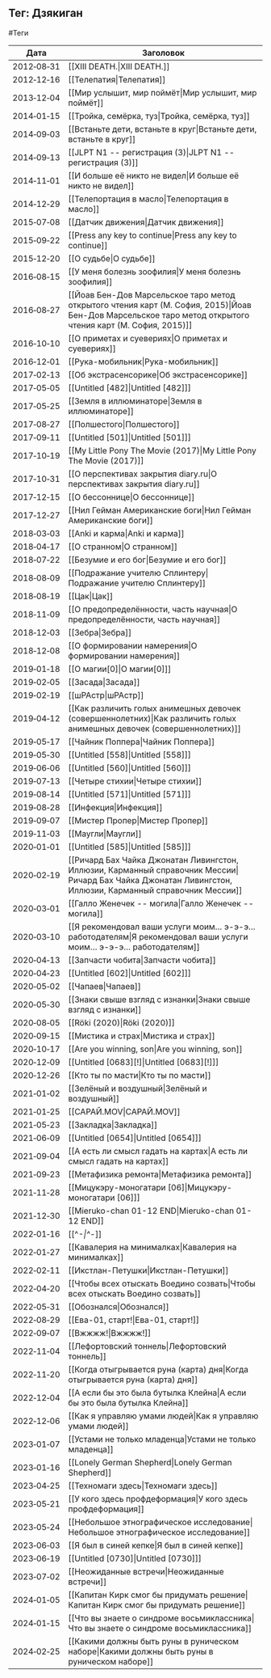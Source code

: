## Тег: Дзякиган
#Теги

| Дата | Заголовок |
| --- | --- |
| 2012&#8209;08&#8209;31 | [[XIII DEATH.\|XIII DEATH.]] |
| 2012&#8209;12&#8209;16 | [[Телепатия\|Телепатия]] |
| 2013&#8209;12&#8209;04 | [[Мир услышит, мир поймёт\|Мир услышит, мир поймёт]] |
| 2014&#8209;01&#8209;15 | [[Тройка, семёрка, туз\|Тройка, семёрка, туз]] |
| 2014&#8209;09&#8209;03 | [[Встаньте дети, встаньте в круг\|Встаньте дети, встаньте в круг]] |
| 2014&#8209;09&#8209;13 | [[JLPT N1 -- регистрация (3)\|JLPT N1 -- регистрация (3)]] |
| 2014&#8209;11&#8209;01 | [[И больше её никто не видел\|И больше её никто не видел]] |
| 2014&#8209;12&#8209;29 | [[Телепортация в масло\|Телепортация в масло]] |
| 2015&#8209;07&#8209;08 | [[Датчик движения\|Датчик движения]] |
| 2015&#8209;09&#8209;22 | [[Press any key to continue\|Press any key to continue]] |
| 2015&#8209;12&#8209;20 | [[О судьбе\|О судьбе]] |
| 2016&#8209;08&#8209;15 | [[У меня болезнь зоофилия\|У меня болезнь зоофилия]] |
| 2016&#8209;08&#8209;27 | [[Йоав Бен-Дов  Марсельское таро метод открытого чтения карт (М. София, 2015)\|Йоав Бен-Дов  Марсельское таро метод открытого чтения карт (М. София, 2015)]] |
| 2016&#8209;10&#8209;10 | [[О приметах и суевериях\|О приметах и суевериях]] |
| 2016&#8209;12&#8209;01 | [[Рука-мобильник\|Рука-мобильник]] |
| 2017&#8209;02&#8209;13 | [[Об экстрасенсорике\|Об экстрасенсорике]] |
| 2017&#8209;05&#8209;05 | [[Untitled [482]\|Untitled [482]]] |
| 2017&#8209;05&#8209;25 | [[Земля в иллюминаторе\|Земля в иллюминаторе]] |
| 2017&#8209;08&#8209;27 | [[Полшестого\|Полшестого]] |
| 2017&#8209;09&#8209;11 | [[Untitled [501]\|Untitled [501]]] |
| 2017&#8209;10&#8209;19 | [[My Little Pony The Movie (2017)\|My Little Pony The Movie (2017)]] |
| 2017&#8209;10&#8209;31 | [[О перспективах закрытия diary.ru\|О перспективах закрытия diary.ru]] |
| 2017&#8209;12&#8209;15 | [[О бессоннице\|О бессоннице]] |
| 2017&#8209;12&#8209;27 | [[Нил Гейман  Американские боги\|Нил Гейман  Американские боги]] |
| 2018&#8209;03&#8209;03 | [[Anki и карма\|Anki и карма]] |
| 2018&#8209;04&#8209;17 | [[О странном\|О странном]] |
| 2018&#8209;07&#8209;22 | [[Безумие и его бог\|Безумие и его бог]] |
| 2018&#8209;08&#8209;09 | [[Подражание учителю Сплинтеру\|Подражание учителю Сплинтеру]] |
| 2018&#8209;08&#8209;19 | [[Цак\|Цак]] |
| 2018&#8209;11&#8209;09 | [[О предопределённости, часть научная\|О предопределённости, часть научная]] |
| 2018&#8209;12&#8209;03 | [[Зебра\|Зебра]] |
| 2018&#8209;12&#8209;08 | [[О формировании намерения\|О формировании намерения]] |
| 2019&#8209;01&#8209;18 | [[О магии[0]\|О магии[0]]] |
| 2019&#8209;02&#8209;05 | [[Засада\|Засада]] |
| 2019&#8209;02&#8209;19 | [[шРАстр\|шРАстр]] |
| 2019&#8209;04&#8209;12 | [[Как различить голых анимешных девочек (совершеннолетних)\|Как различить голых анимешных девочек (совершеннолетних)]] |
| 2019&#8209;05&#8209;17 | [[Чайник Поппера\|Чайник Поппера]] |
| 2019&#8209;05&#8209;30 | [[Untitled [558]\|Untitled [558]]] |
| 2019&#8209;06&#8209;06 | [[Untitled [560]\|Untitled [560]]] |
| 2019&#8209;07&#8209;13 | [[Четыре стихии\|Четыре стихии]] |
| 2019&#8209;08&#8209;14 | [[Untitled [571]\|Untitled [571]]] |
| 2019&#8209;08&#8209;28 | [[Инфекция\|Инфекция]] |
| 2019&#8209;09&#8209;07 | [[Мистер Пропер\|Мистер Пропер]] |
| 2019&#8209;11&#8209;03 | [[Маугли\|Маугли]] |
| 2020&#8209;01&#8209;01 | [[Untitled [585]\|Untitled [585]]] |
| 2020&#8209;02&#8209;19 | [[Ричард Бах  Чайка Джонатан Ливингстон, Иллюзии, Карманный справочник Мессии\|Ричард Бах  Чайка Джонатан Ливингстон, Иллюзии, Карманный справочник Мессии]] |
| 2020&#8209;03&#8209;01 | [[Галло Женечек -- могила\|Галло Женечек -- могила]] |
| 2020&#8209;03&#8209;10 | [[Я рекомендовал ваши услуги моим… э-э-э… работодателям\|Я рекомендовал ваши услуги моим… э-э-э… работодателям]] |
| 2020&#8209;04&#8209;13 | [[Запчасти чобита\|Запчасти чобита]] |
| 2020&#8209;04&#8209;23 | [[Untitled [602]\|Untitled [602]]] |
| 2020&#8209;05&#8209;02 | [[Чапаев\|Чапаев]] |
| 2020&#8209;05&#8209;30 | [[Знаки свыше взгляд с изнанки\|Знаки свыше взгляд с изнанки]] |
| 2020&#8209;08&#8209;05 | [[Röki (2020)\|Röki (2020)]] |
| 2020&#8209;09&#8209;15 | [[Мистика и страх\|Мистика и страх]] |
| 2020&#8209;10&#8209;17 | [[Are you winning, son\|Are you winning, son]] |
| 2020&#8209;12&#8209;09 | [[Untitled [0683][!]\|Untitled [0683][!]]] |
| 2020&#8209;12&#8209;26 | [[Кто ты по масти\|Кто ты по масти]] |
| 2021&#8209;01&#8209;02 | [[Зелёный и воздушный\|Зелёный и воздушный]] |
| 2021&#8209;01&#8209;25 | [[САРАЙ.MOV\|САРАЙ.MOV]] |
| 2021&#8209;05&#8209;23 | [[Закладка\|Закладка]] |
| 2021&#8209;06&#8209;09 | [[Untitled [0654]\|Untitled [0654]]] |
| 2021&#8209;09&#8209;04 | [[А есть ли смысл гадать на картах\|А есть ли смысл гадать на картах]] |
| 2021&#8209;09&#8209;23 | [[Метафизика ремонта\|Метафизика ремонта]] |
| 2021&#8209;11&#8209;28 | [[Мицукэру-моногатари [06]\|Мицукэру-моногатари [06]]] |
| 2021&#8209;12&#8209;30 | [[Mieruko-chan 01-12 END\|Mieruko-chan 01-12 END]] |
| 2022&#8209;01&#8209;16 | [[^_-\|^_-]] |
| 2022&#8209;01&#8209;27 | [[Кавалерия на минималках\|Кавалерия на минималках]] |
| 2022&#8209;02&#8209;11 | [[Икстлан-Петушки\|Икстлан-Петушки]] |
| 2022&#8209;04&#8209;20 | [[Чтобы всех отыскать Воедино созвать\|Чтобы всех отыскать Воедино созвать]] |
| 2022&#8209;05&#8209;31 | [[Обознался\|Обознался]] |
| 2022&#8209;08&#8209;29 | [[Ева-01, старт!\|Ева-01, старт!]] |
| 2022&#8209;09&#8209;07 | [[Вжжжж!\|Вжжжж!]] |
| 2022&#8209;11&#8209;04 | [[Лефортовский тоннель\|Лефортовский тоннель]] |
| 2022&#8209;11&#8209;20 | [[Когда отыгрывается руна (карта) дня\|Когда отыгрывается руна (карта) дня]] |
| 2022&#8209;12&#8209;04 | [[А если бы это была бутылка Клейна\|А если бы это была бутылка Клейна]] |
| 2022&#8209;12&#8209;06 | [[Как я управляю умами людей\|Как я управляю умами людей]] |
| 2023&#8209;01&#8209;07 | [[Устами не только младенца\|Устами не только младенца]] |
| 2023&#8209;01&#8209;16 | [[Lonely German Shepherd\|Lonely German Shepherd]] |
| 2023&#8209;04&#8209;25 | [[Техномаги здесь\|Техномаги здесь]] |
| 2023&#8209;05&#8209;21 | [[У кого здесь профдеформация\|У кого здесь профдеформация]] |
| 2023&#8209;05&#8209;24 | [[Небольшое этнографическое исследование\|Небольшое этнографическое исследование]] |
| 2023&#8209;06&#8209;03 | [[Я был в синей кепке\|Я был в синей кепке]] |
| 2023&#8209;06&#8209;19 | [[Untitled [0730]\|Untitled [0730]]] |
| 2023&#8209;07&#8209;02 | [[Неожиданные встречи\|Неожиданные встречи]] |
| 2024&#8209;01&#8209;05 | [[Капитан Кирк смог бы придумать решение\|Капитан Кирк смог бы придумать решение]] |
| 2024&#8209;01&#8209;15 | [[Что вы знаете о синдроме восьмиклассника\|Что вы знаете о синдроме восьмиклассника]] |
| 2024&#8209;02&#8209;25 | [[Какими должны быть руны в руническом наборе\|Какими должны быть руны в руническом наборе]] |
